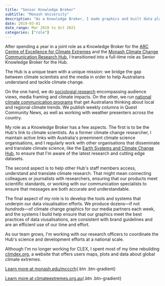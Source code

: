 ```yaml
---
title: "Senior Knowledge Broker"
subtitle: "Monash University"
description: "As a Knowledge Broker, I made graphics and built data platforms to help Australians understand climate change."
date: 2019-03-01
date_range: Mar 2019 to Oct 2021
categories: ["role"]
---
```


After spending a year in a joint role as a Knowledge Broker for the [ARC Centre of Excellence for Climate Extremes](https://climateextremes.org.au) and the [Monash Climate Change Communication Research Hub](https://monash.edu/mcccrh), I transitioned into a full-time role as Senior Knowledge Broker for the Hub.

The Hub is a unique team with a unique mission: we bridge the gap between climate scientists and the media in order to help Australians understand and tackle climate change.

On the one hand, we do [sociologial research](https://monash.edu/mcccrh/research) encompassing audience views, media framing and climate impacts. On the other, we run [national climate communication programs](https://monash.edu/mcccrh/projects) that get Australians thinking about local and regional climate trends. We publish weekly columns in Quest Community News, as well as working with weather presenters across the country.

My role as a Knowledge Broker has a few aspects. The first is to be the Hub's link to climate scientists. As a former climate change researcher, I maintain active links with Australia's preeminent climate science organisations, and I regularly work with other organisations that disseminate and translate climate science, like the [Earth Systems and Climate Change Hub](http://nespclimate.com.au/), to ensure that I'm aware of the latest research and cutting edge datasets.

The second aspect is to help other Hub's staff members access, understand and translate climate research. That might mean connecting colleagues or journalists with researchers, ensuring that our products meet scientific standards, or working with our communication specialists to ensure that messages are both accurate and understandable.

The final aspect of my role is to develop the tools and systems that underpin our data visualisation efforts. We produce dozens—if not _hundreds_—of climate change graphics for our media partners each week, and the systems I build help ensure that our graphics meet the best practices of data viusalisations, are consistent with brand guidelines and are an efficient use of our time and effort.

As our team grows, I'm working with our research officers to coordinate the Hub's science and development efforts at a national scale.

Although I'm no longer working for CLEX, I spent most of my time rebuilding [climdex.org](https://climdex.org), a website that offers users maps, plots and data about global climate extremes.

[Learn more at monash.edu/mcccrh](https://monash.edu/mcccrh){.btn .btn-gradient}

[Learn more at climateextremes.org.au](https://climateextremes.org.au){.btn .btn-gradient}